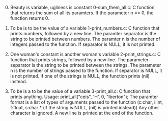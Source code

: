 0. Beauty is variable, ugliness is constant
    0-sum_them_all.c: C function that returns the sum of all its paramters.
        If the parameter n == 0, the function returns 0.

1. To be is to be the value of a variable
    1-print_numbers.c: C function that prints numbers, followed by a new line.
        The paramter separator is the string to be printed between numbers.
        The paramter n is the number of integers passed to the function.
        If separator is NULL, it is not printed.

2. One woman's constant is another woman's variable
    2-print_strings.c: C function that prints strings, followed by a new line.
        The parameter separator is the string to be printed between the strings.
        The parameter n is the number of strings passed to the function.
        If separator is NULL, it is not printed.
        If one of the strings is NULL, the function prints (nil) instead.

3. To be is a to be the value of a variable
    3-print_all.c: C function that prints anything.
        Usage: print_all("ceis", 'H', 0, "lberton");
        The paramter format is a list of types of arguments passed to the function (c:char, i:int, f:float, s:char * (if the string is NULL, (nil) is printed instead))
        Any other character is ignored.
        A new line is printed at the end of the function.

